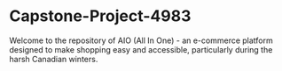 # Capstone-Project-4983
Welcome to the repository of AIO (All In One) - an e-commerce platform designed to make shopping easy and accessible, particularly during the harsh Canadian winters.
